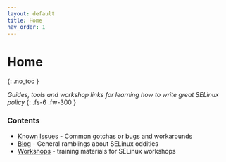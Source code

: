 ```yaml
---
layout: default
title: Home
nav_order: 1
---
```


# Home
{: .no_toc }

_Guides, tools and workshop links for learning how to write great SELinux policy_
{: .fs-6 .fw-300 }

### Contents
* [Known Issues](/blog) - Common gotchas or bugs and workarounds
* [Blog](/blog) - General ramblings about SELinux oddities
* [Workshops](/workshops) - training materials for SELinux workshops